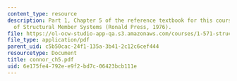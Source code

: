 ```yaml
---
content_type: resource
description: Part 1, Chapter 5 of the reference textbook for this course, Analysis
  of Structural Member Systems (Ronald Press, 1976).
file: https://ol-ocw-studio-app-qa.s3.amazonaws.com/courses/1-571-structural-analysis-and-control-spring-2004/6e175fe4792ee9f2bd7c06423bcb111e_connor_ch5.pdf
file_type: application/pdf
parent_uid: c5b50cac-24f1-135a-3b41-2c12c6cef444
resourcetype: Document
title: connor_ch5.pdf
uid: 6e175fe4-792e-e9f2-bd7c-06423bcb111e
---
```


